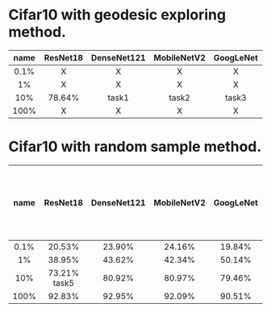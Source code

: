 

Cifar10 with geodesic exploring method.
======================================

name | ResNet18 |  DenseNet121 |  MobileNetV2  |  GoogLeNet |    MLP    
 :-: | :-: | :-: | :-: |  :-: | :-:
 0.1% |  X | X  |  X  |  X  |  X |
 1% | X  | X  |  X  |  X  |  X |
 10% | 78.64%  | task1  |  task2  | task3   | task4  |
100% |  X |  X |  X  | X   | X  |






Cifar10 with random sample method.
======================================

name | ResNet18 |  DenseNet121 |  MobileNetV2  |  GoogLeNet |    MLP (with one hidden layer of 64 units)   
 :-: | :-: | :-: | :-: |  :-: | :-:
 0.1% |  20.53% | 23.90%  |  24.16%  |  19.84%  |  19.09% |
 1% | 38.95%  | 43.62%  |  42.34%  |  50.14%  |  28.40% |
 10% | 73.21% task5  | 80.92%  |   80.97% |  79.46%  | 33.38%  |
100% |  92.83% |  92.95% |   92.09% |  90.51%  | 36.03%  |
